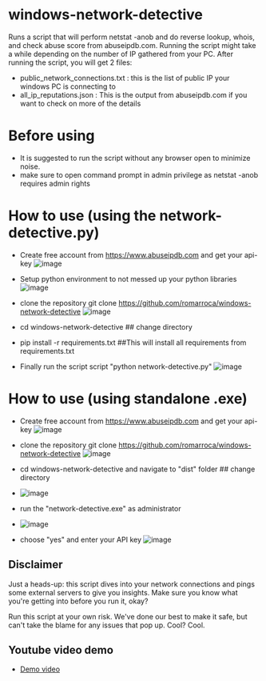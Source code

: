 # windows-network-detective
Runs a script that will perform netstat -anob and do reverse lookup, whois, and check abuse score from abuseipdb.com.
Running the script might take a while depending on the number of IP gathered from your PC.
After running the script, you will get 2 files:

- public_network_connections.txt : this is the list of public IP your windows PC is connecting to
- all_ip_reputations.json : This is the output from abuseipdb.com if you want to check on more of the details

# Before using
- It is suggested to run the script without any browser open to minimize noise.
- make sure to open command prompt in admin privilege as netstat -anob requires admin rights

# How to use (using the network-detective.py)
- Create free account from https://www.abuseipdb.com and get your api-key
      ![image](https://github.com/romarroca/windows-network-detective/assets/87074019/9bb25cdb-e81a-47cb-b110-cefe7703e42a)

- Setup python environment to not messed up your python libraries
      ![image](https://github.com/romarroca/windows-network-detective/assets/87074019/5528f8ad-6d05-4db6-9a38-9faa934e7204)

- clone the repository
    git clone https://github.com/romarroca/windows-network-detective
    ![image](https://github.com/romarroca/windows-network-detective/assets/87074019/881aca38-17ca-495a-b7c9-40d76a84221e)
- cd windows-network-detective ## change directory
- pip install -r requirements.txt ##This will install all requirements from requirements.txt
- Finally run the script script "python network-detective.py"
    ![image](https://github.com/romarroca/windows-network-detective/assets/87074019/ce8c21fe-eeaf-4e4b-8545-3cb5c79670db)

# How to use (using standalone .exe)
- Create free account from https://www.abuseipdb.com and get your api-key
      ![image](https://github.com/romarroca/windows-network-detective/assets/87074019/9bb25cdb-e81a-47cb-b110-cefe7703e42a)
  
- clone the repository
    git clone https://github.com/romarroca/windows-network-detective
    ![image](https://github.com/romarroca/windows-network-detective/assets/87074019/881aca38-17ca-495a-b7c9-40d76a84221e)

- cd windows-network-detective and navigate to "dist" folder ## change directory
- ![image](https://github.com/romarroca/windows-network-detective/assets/87074019/159c0dba-a347-42fc-9afa-ad36e6c4f01c)

- run the "network-detective.exe" as administrator
- ![image](https://github.com/romarroca/windows-network-detective/assets/87074019/4a0f36a4-78de-476a-af2f-dc1a3ac7b2e4)

- choose "yes" and enter your API key
        ![image](https://github.com/romarroca/windows-network-detective/assets/87074019/0f77b248-10eb-4991-95eb-960bfc6503dc)

## Disclaimer
Just a heads-up: this script dives into your network connections and pings some external servers to give you insights. Make sure you know what you're getting into before you run it, okay?

Run this script at your own risk. We've done our best to make it safe, but can't take the blame for any issues that pop up. Cool? Cool.

## Youtube video demo
- [Demo video](https://www.youtube.com/watch?v=LwYiy4V-JBU&t=480s)
